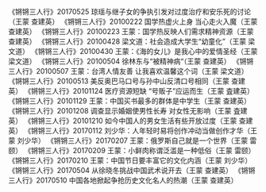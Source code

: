 《锵锵三人行》20170525 琼瑶与继子女的争执引发对过度治疗和安乐死的讨论（王蒙 查建英）
《锵锵三人行》20100222 国学热虚火上身 当心走火入魔（王蒙 查建英）
《锵锵三人行》20100223 王蒙：国学热反映人们需求精神资源（王蒙 查建英）
《锵锵三人行》20100428 梁文道：社会造成大学生“幼童化”（王蒙 梁文道）
《锵锵三人行》20100430 王蒙：《海的女儿》是我心中的爱情圣经（王蒙 梁文道）
《锵锵三人行》20100504 徐林东与“被精神病“（王蒙 查建英）
《锵锵三人行》20100507 王蒙：台湾人情友善 让我喜欢温馨这个词（王蒙 梁文道）
《锵锵三人行》20100513 美反奥巴马口号与孙中山反清口号相同（王蒙 查建英）
《锵锵三人行》20101124 医疗资源短缺 “号贩子”应运而生（王蒙 査建英）
《锵锵三人行》20101129 王蒙：中国买书最多的群体是中学生（王蒙 查建英）
《锵锵三人行》20101208 调查显示婚姻使男性长寿 对女性无影响（王蒙 査建英）
《锵锵三人行》20101210 如今中国人的男女生活有些开放过度（王蒙 查建英）
《锵锵三人行》20170112 刘少华：人年轻时易将创作冲动当做创作才华（王蒙 刘少华）
《锵锵三人行》20170207 王蒙：俄罗斯自己就是一个世界（王蒙 雷颐）
《锵锵三人行》20170209 王蒙：小鲜肉称谓泛滥是一种低俗（王蒙 雷颐）
《锵锵三人行》20170210 王蒙：中国节日要丰富它的文化内涵（王蒙 刘少华）
《锵锵三人行》20170504 从徐晓冬挑战中国武术说开去（王蒙 查建英）
《锵锵三人行》20170510 中国各地掀起争抢历史文化名人的热潮（王蒙 查建英）